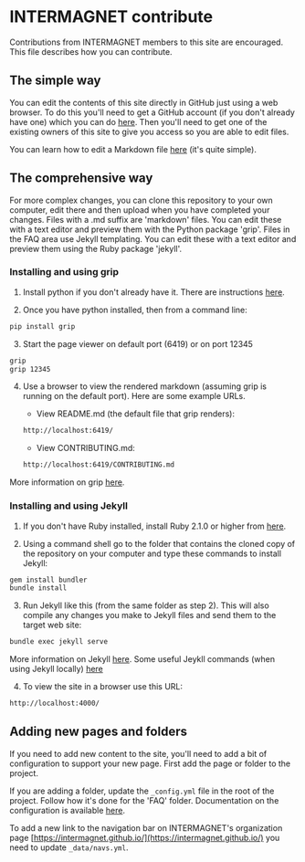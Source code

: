 # INTERMAGNET contribute

Contributions from INTERMAGNET members to this site are encouraged. This file describes how you can contribute.

## The simple way

You can edit the contents of this site directly in GitHub just using a web browser.
To do this you'll need to get a GitHub account (if you don't already have one) which
you can do [here](https://github.com/join). Then you'll need to get one of the existing
owners of this site to give you access so you are able to edit files.

You can learn how to edit a Markdown file [here](https://guides.github.com/pdfs/markdown-cheatsheet-online.pdf)
(it's quite simple).

## The comprehensive way

For more complex changes, you can clone this repository to your own computer, edit there and then upload when you have completed your changes. Files with a .md suffix are 'markdown' files. You can edit these with a text editor and preview them with the Python package 'grip'. Files in the FAQ area use Jekyll templating. You can edit these with a text editor and preview them using the Ruby package 'jekyll'.

### Installing and using grip

1. Install python if you don't already have it. There are instructions [here](https://wiki.python.org/moin/BeginnersGuide/Download).

2. Once you have python installed, then from a command line:

```bash
pip install grip
```

3. Start the page viewer on default port (6419) or on port 12345

```bash
grip
grip 12345
```

4. Use a browser to view the rendered markdown (assuming grip is running on the default port). Here are some example URLs.

    - View README.md (the default file that grip renders):
    ```bash
    http://localhost:6419/
    ```
    - View CONTRIBUTING.md:
    ```bash
    http://localhost:6419/CONTRIBUTING.md
    ```

More information on grip [here](https://github.com/joeyespo/grip).

### Installing and using Jekyll

1. If you don't have Ruby installed, install Ruby 2.1.0 or higher from [here](https://www.ruby-lang.org/en/downloads/).

2. Using a command shell go to the folder that contains the cloned copy of the repository on your computer and type these commands to install Jekyll:

```bash
gem install bundler
bundle install
```

3. Run Jekyll like this (from the same folder as step 2). This
   will also compile any changes you make to Jekyll files and
   send them to the target web site:

```bash
bundle exec jekyll serve
```

   More information on Jekyll [here](https://help.github.com/articles/setting-up-your-github-pages-site-locally-with-jekyll/).
   Some useful Jeykll commands (when using Jekyll locally) [here](https://jekyllrb.com/docs/usage/)

4. To view the site in a browser use this URL:

```bash
http://localhost:4000/
```

## Adding new pages and folders

If you need to add new content to the site, you'll need to add a bit of configuration to support your new page.
First add the page or folder to the project.

If you are adding a folder, update the ```_config.yml``` file in the root of the project. Follow how it's done for the 'FAQ' folder. Documentation on the configuration is available [here](https://jekyllrb.com/docs/collections/).

To add a new link to the navigation bar on INTERMAGNET's organization page [https://intermagnet.github.io/](https://intermagnet.github.io/) you need to update ```_data/navs.yml```.
